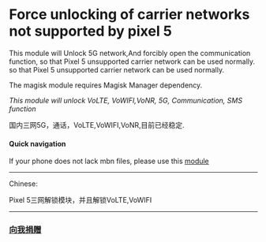 # Force unlocking of carrier networks not supported by pixel 5
This module will Unlock 5G network,And forcibly open the communication function, so that Pixel 5 unsupported carrier network can be used normally. so that Pixel 5 unsupported carrier network can be used normally.

The magisk module requires Magisk Manager dependency.

*This module will unlock VoLTE, VoWIFI,VoNR, 5G, Communication, SMS function*

国内三网5G，通话，VoLTE,VoWIFI,VoNR,目前已经稳定.
#### Quick navigation
If your phone does not lack mbn files, please use this [module](https://github.com/ender-zhao/Pixel-5-operator-network-unlock/releases/tag/1-Mini)
****
Chinese:

Pixel 5三网解锁模块，并且解锁VoLTE,VoWIFI
****
### [向我捐赠](https://github.com/ender-zhao/EZc/blob/main/%E5%BE%AE%E4%BF%A1%E6%94%B6%E6%AC%BE%E7%A0%81.png)

